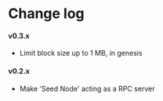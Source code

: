 # Change log

#### v0.3.x

- Limit block size up to 1 MB, in genesis

#### v0.2.x

- Make 'Seed Node' acting as a RPC server

